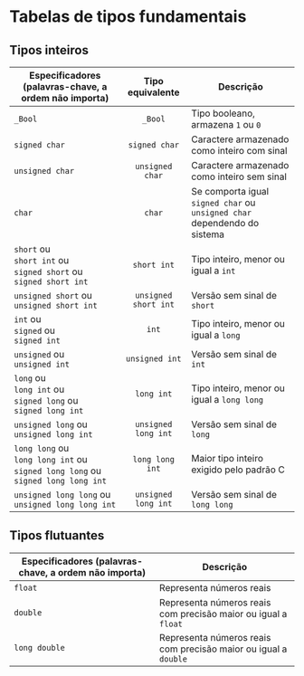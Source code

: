 # Tabelas de tipos fundamentais

## Tipos inteiros

| Especificadores (palavras-chave, a ordem não importa)                                   |   Tipo equivalente   | Descrição                                                                |
| --------------------------------------------------------------------------------------- | :------------------: | ------------------------------------------------------------------------ |
| `_Bool`                                                                                 |       `_Bool`        | Tipo booleano, armazena `1` ou `0`                                       |
| `signed char`                                                                           |    `signed char`     | Caractere armazenado como inteiro com sinal                              |
| `unsigned char`                                                                         |   `unsigned char`    | Caractere armazenado como inteiro sem sinal                              |
| `char`                                                                                  |        `char`        | Se comporta igual `signed char` ou `unsigned char` dependendo do sistema |
| `short` ou<br>`short int` ou<br>`signed short` ou<br>`signed short int`                 |     `short int`      | Tipo inteiro, menor ou igual a `int`                                     |
| `unsigned short` ou<br>`unsigned short int`                                             | `unsigned short int` | Versão sem sinal de `short`                                              |
| `int` ou<br>`signed` ou<br>`signed int`                                                 |        `int`         | Tipo inteiro, menor ou igual a `long`                                    |
| `unsigned` ou<br>`unsigned int`                                                         |    `unsigned int`    | Versão sem sinal de `int`                                                |
| `long` ou<br>`long int` ou<br>`signed long` ou<br>`signed long int`                     |      `long int`      | Tipo inteiro, menor ou igual a `long long`                               |
| `unsigned long` ou<br>`unsigned long int`                                               | `unsigned long int`  | Versão sem sinal de `long`                                               |
| `long long` ou<br>`long long int` ou<br>`signed long long` ou<br>`signed long long int` |   `long long int`    | Maior tipo inteiro exigido pelo padrão C                                 |
| `unsigned long long` ou<br>`unsigned long long int`                                     | `unsigned long int`  | Versão sem sinal de `long long`                                          |

## Tipos flutuantes

| Especificadores (palavras-chave, a ordem não importa) | Descrição                                                       |
| ----------------------------------------------------- | --------------------------------------------------------------- |
| `float`                                               | Representa números reais                                        |
| `double`                                              | Representa números reais com precisão maior ou igual a `float`  |
| `long double`                                         | Representa números reais com precisão maior ou igual a `double` |

